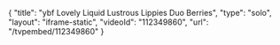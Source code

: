 {
    "title": "ybf Lovely Liquid Lustrous Lippies Duo  Berries",
    "type": "solo",
    "layout": "iframe-static",
    "videoId": "112349860",
    "url": "\/tvpembed\/112349860"
}